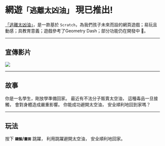 # 網遊`「逃離太凶油」` 現已推出!

[「逃離太凶油」](https://yuenhk.github.io/Escape-From-Space-Oil/)，是一款基於 `Scratch`，為我們孩子未來而設的網頁遊戲；易玩且動感；具教育意義；遊戲參考了Geometry Dash；部分功能仍在開發中 🚧。

---

## 宣傳影片

[![](https://res.cloudinary.com/marcomontalbano/image/upload/v1743083491/video_to_markdown/images/youtube--78FIriiY2x4-c05b58ac6eb4c4700831b2b3070cd403.jpg)](https://www.youtube.com/watch?v=78FIriiY2x4&ab_channel=AnsonWONGHK "")

---

## 故事

你是一名學生，剛放學準備回家。
最近有不法分子販賣太空油，
這種毒品一旦接觸，
會對身體造成嚴重影響。
你能成功避開太空油，
安全順利地回到家嗎？

---

## 玩法

按下 **`鍵盤`/`畫面`** 跳躍，
利用跳躍避開太空油，
安全順利地回家。
